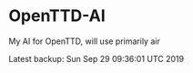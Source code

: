 # OpenTTD-AI
My AI for OpenTTD, will use primarily air

Latest backup: Sun Sep 29 09:36:01 UTC 2019
